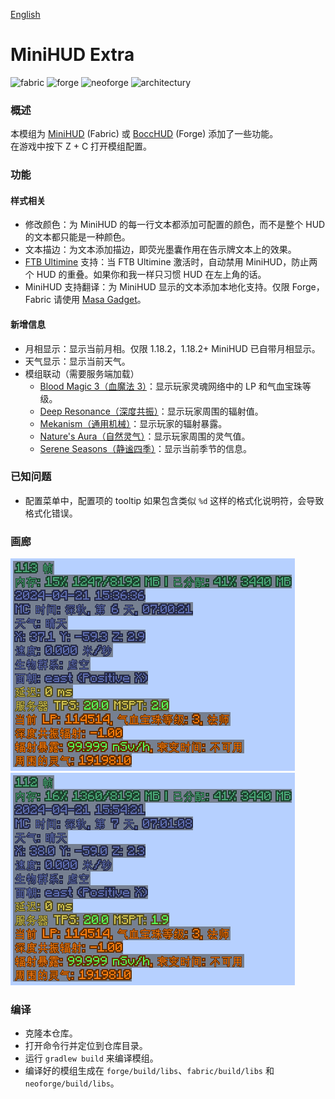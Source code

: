 [English](./README_EN.md)

# MiniHUD Extra
<p>
  <img alt="fabric" src="https://cdn.jsdelivr.net/npm/@intergrav/devins-badges@3.2.0/assets/cozy/supported/fabric_vector.svg">
  <img alt="forge" src="https://cdn.jsdelivr.net/npm/@intergrav/devins-badges@3.2.0/assets/cozy/supported/forge_vector.svg">
  <img alt="neoforge" src="images/neoforge_vector.svg">
  <img alt="architectury" src="https://cdn.jsdelivr.net/npm/@intergrav/devins-badges@3.2.0/assets/cozy/requires/architectury-api_vector.svg">
</p>

### 概述
本模组为 [MiniHUD](https://www.curseforge.com/minecraft/mc-mods/minihud) (Fabric) 或 [BoccHUD](https://modrinth.com/mod/bocchud) (Forge) 添加了一些功能。<br>
在游戏中按下 Z + C 打开模组配置。

### 功能
#### 样式相关
- 修改颜色：为 MiniHUD 的每一行文本都添加可配置的颜色，而不是整个 HUD 的文本都只能是一种颜色。
- 文本描边：为文本添加描边，即荧光墨囊作用在告示牌文本上的效果。
- [FTB Ultimine](https://www.curseforge.com/minecraft/mc-mods/ftb-ultimine-fabric) 支持：当 FTB Ultimine 激活时，自动禁用 MiniHUD，防止两个 HUD 的重叠。如果你和我一样只习惯 HUD 在左上角的话。
- MiniHUD 支持翻译：为 MiniHUD 显示的文本添加本地化支持。仅限 Forge，Fabric 请使用 [Masa Gadget](https://modrinth.com/mod/masa-gadget/)。
#### 新增信息
- 月相显示：显示当前月相。仅限 1.18.2，1.18.2+ MiniHUD 已自带月相显示。
- 天气显示：显示当前天气。
- 模组联动（需要服务端加载）
    - [Blood Magic 3（血魔法 3）](https://www.curseforge.com/minecraft/mc-mods/blood-magic)：显示玩家灵魂网络中的 LP 和气血宝珠等级。
    - [Deep Resonance（深度共振）](https://www.curseforge.com/minecraft/mc-mods/deep-resonance)：显示玩家周围的辐射值。
    - [Mekanism（通用机械）](https://www.curseforge.com/minecraft/mc-mods/mekanism)：显示玩家的辐射暴露。
    - [Nature's Aura（自然灵气）](https://www.curseforge.com/minecraft/mc-mods/natures-aura)：显示玩家周围的灵气值。
    - [Serene Seasons（静谧四季）](https://www.curseforge.com/minecraft/mc-mods/serene-seasons)：显示当前季节的信息。

### 已知问题
- 配置菜单中，配置项的 tooltip 如果包含类似 `%d` 这样的格式化说明符，会导致格式化错误。

### 画廊
<img src="images/demo.png" alt="demo">
<img src="images/ftbultiminesupport.gif" alt="ftbultiminesupport">

### 编译
- 克隆本仓库。
- 打开命令行并定位到仓库目录。
- 运行 `gradlew build` 来编译模组。
- 编译好的模组生成在 `forge/build/libs`、`fabric/build/libs` 和 `neoforge/build/libs`。